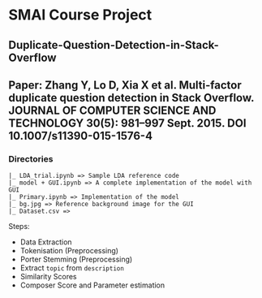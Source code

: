 # SMAI Course Project
## Duplicate-Question-Detection-in-Stack-Overflow
## Paper: Zhang Y, Lo D, Xia X et al. Multi-factor duplicate question detection in Stack Overflow. JOURNAL OF  COMPUTER SCIENCE AND TECHNOLOGY 30(5): 981–997 Sept. 2015. DOI 10.1007/s11390-015-1576-4 

### Directories
```
|_ LDA_trial.ipynb => Sample LDA reference code
|_ model + GUI.ipynb => A complete implementation of the model with GUI
|_ Primary.ipynb => Implementation of the model
|_ bg.jpg => Reference background image for the GUI
|_ Dataset.csv =>

```
Steps:
- Data Extraction 
- Tokenisation (Preprocessing)
- Porter Stemming (Preprocessing)
- Extract ```topic``` from ```description```
- Similarity Scores
- Composer Score and Parameter estimation
